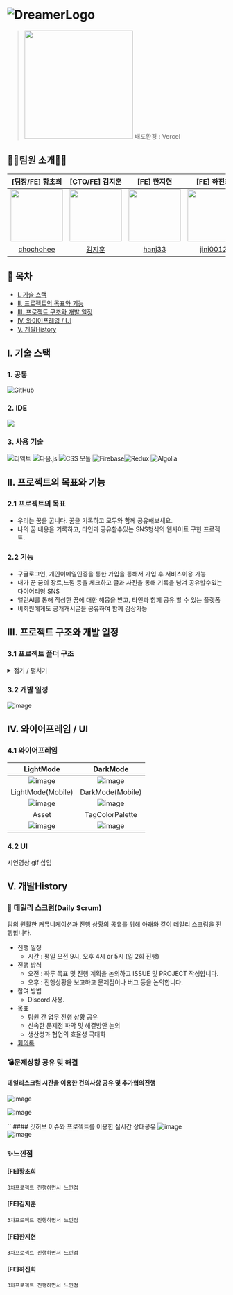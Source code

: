 
# ![DreamerLogo](https://github.com/user-attachments/assets/96c445fd-727c-4a60-a93f-ca1bc00b6178)

>  [<img src = "https://github.com/user-attachments/assets/c26addd5-86c6-4bcb-8633-d2cdeb9a2ba4" width= "250px"/>](https://dreamer.today)
>  배포환경 : Vercel


 ##  👩‍💻팀원 소개👨‍💻
|[팀장/FE] 황초희|[CTO/FE] 김지훈|[FE] 한지현|[FE] 하진희|
|:---:|:---:|:---:|:---:|
|<img  src = "https://github.com/user-attachments/assets/e3bd02b4-6603-4793-aae1-d36b41880a5e"  width="120px"  height="120px"  />|<img  src = "https://github.com/user-attachments/assets/4cd763d9-43c9-46e5-8f0d-c30a02f53c79"  width="120px"  height="120px"  />|<img  src = "https://github.com/user-attachments/assets/4b0c408f-ba1b-418b-b2e4-1c3eb1f1a1f7"  width="120px"  height="120px"  />|<img  src = "https://github.com/user-attachments/assets/8cacdbbb-aee4-43cf-9c3c-cb905e557f33"  width="120px"  height="120px"  />|
|[chochohee](https://github.com/chochohee)|[김지훈](https://github.com/jihun-io)|[hanj33](https://github.com/hanj33)|[jini0012](https://github.com/jini0012)|

## 📑 목차

- [Ⅰ. 기술 스택](#%E2%85%B0-%EA%B8%B0%EC%88%A0-%EC%8A%A4%ED%83%9D)
- [Ⅱ. 프로젝트의 목표와 기능](#%E2%85%B2-%ED%94%84%EB%A1%9C%EC%A0%9D%ED%8A%B8%EC%9D%98-%EB%AA%A9%ED%91%9C%EC%99%80-%EA%B8%B0%EB%8A%A5)
- [Ⅲ. 프로젝트 구조와 개발 일정](#%E2%85%B4-%ED%94%84%EB%A1%9C%EC%A0%9D%ED%8A%B8-%EA%B5%AC%EC%A1%B0%EC%99%80-%EA%B0%9C%EB%B0%9C-%EC%9D%BC%EC%A0%95)
- [Ⅳ. 와이어프레임 / UI](#%E2%85%B5-%EC%99%80%EC%9D%B4%EC%96%B4%ED%94%84%EB%A0%88%EC%9E%84--ui)
- [Ⅴ. 개발History](#%E2%85%B6-%EA%B0%9C%EB%B0%9C%ED%95%98%EB%A9%B0-%EB%8A%90%EB%82%80%EC%A0%90)


##  Ⅰ. 기술 스택
### 1. 공통
![GitHub](https://img.shields.io/badge/GitHub-181717?style=for-the-badge&logo=GitHub&logoColor=white)
### 2. IDE
![](https://img.shields.io/badge/Visual%20Studio%20Code-007ACC?style=flat-square&logo=Visual%20Studio%20Code&logoColor=white)
### 3. 사용 기술
![리액트]( https://img.shields.io/badge/React-61DAFB?style=for-the-badge&logo=React&logoColor=black ) ![다음.js]( https://img.shields.io/badge/Next.js-000000?style=for-the-badge&logo=Nextdotjs&logoColor=white ) ![CSS 모듈]( https://img.shields.io/badge/CSS%20Modules-000000?style=for-the-badge&logo=CSSModules&logoColor=white ) ![Firebase](https://img.shields.io/badge/Firebase-DD2C00?style=for-the-badge&logo=Firebase&logoColor=white)![Redux](https://img.shields.io/badge/Redux-764ABC?style=for-the-badge&logo=Redux&logoColor=white)
![Algolia](https://img.shields.io/badge/Algolia-003DFF?style=for-the-badge&logo=Algolia&logoColor=white)

## Ⅱ. 프로젝트의 목표와 기능

###  2.1 프로젝트의 목표
- 우리는 꿈을 꿉니다. 꿈을 기록하고 모두와 함께 공유해보세요.
- 나의 꿈 내용을 기록하고, 타인과 공유할수있는 SNS형식의 웹사이트 구현 프로젝트.


###  2.2 기능
- 구글로그인, 개인이메일인증을 통한 가입을 통해서 가입 후 서비스이용 가능
- 내가 꾼 꿈의 장르,느낌 등을 체크하고 글과 사진을 통해 기록을 남겨 공유할수있는 다이어리형 SNS
- 앨런AI를 통해 작성한 꿈에 대한 해몽을 받고, 타인과 함께 공유 할 수 있는 플랫폼
- 비회원에게도 공개개시글을 공유하여 함께 감상가능

## Ⅲ. 프로젝트 구조와 개발 일정
### 3.1 프로젝트 폴더 구조
<details>
<summary>접기 / 펼치기 </summary>  

📦Dreamer  
 ┣ 📂public  
 ┃ ┣ 📂fonts  
 ┃ ┃ ┣ 📂NanumBarunPenB  
 ┃ ┃ ┗ 📂NanumBarunPenR  
 ┃ ┣ 📂images  
 ┃ ┗ 📂metadata  
 ┣ 📂src  
 ┃ ┣ 📂app  
 ┃ ┃ ┣ 📂account  
 ┃ ┃ ┃ ┣ 📂modify-email  
 ┃ ┃ ┃ ┃ ┣ 📜ModifyEmail.module.css  
 ┃ ┃ ┃ ┃ ┗ 📜page.js  
 ┃ ┃ ┃ ┣ 📂modify-password  
 ┃ ┃ ┃ ┃ ┣ 📜ModifyPassword.module.css  
 ┃ ┃ ┃ ┃ ┗ 📜page.js  
 ┃ ┃ ┃ ┣ 📜Account.module.css  
 ┃ ┃ ┃ ┗ 📜page.js  
 ┃ ┃ ┣ 📂alarm  
 ┃ ┃ ┃ ┣ 📜page.js  
 ┃ ┃ ┃ ┗ 📜page.module.css  
 ┃ ┃ ┣ 📂api  
 ┃ ┃ ┃ ┣ 📂account  
 ┃ ┃ ┃ ┃ ┣ 📂avatar  
 ┃ ┃ ┃ ┃ ┃ ┣ 📂[userId]  
 ┃ ┃ ┃ ┃ ┃ ┃ ┗ 📜route.js  
 ┃ ┃ ┃ ┃ ┃ ┗ 📜route.js  
 ┃ ┃ ┃ ┃ ┣ 📂follow  
 ┃ ┃ ┃ ┃ ┃ ┗ 📂[userId]  
 ┃ ┃ ┃ ┃ ┃ ┃ ┗ 📜route.js  
 ┃ ┃ ┃ ┃ ┣ 📂followers  
 ┃ ┃ ┃ ┃ ┃ ┗ 📂[userId]  
 ┃ ┃ ┃ ┃ ┃ ┃ ┗ 📜route.js  
 ┃ ┃ ┃ ┃ ┣ 📂modify  
 ┃ ┃ ┃ ┃ ┃ ┗ 📜route.js  
 ┃ ┃ ┃ ┃ ┗ 📂theme  
 ┃ ┃ ┃ ┃ ┃ ┗ 📜route.js  
 ┃ ┃ ┃ ┣ 📂auth  
 ┃ ┃ ┃ ┃ ┣ 📂check-email  
 ┃ ┃ ┃ ┃ ┃ ┗ 📜route.js  
 ┃ ┃ ┃ ┃ ┣ 📂check-email-verification  
 ┃ ┃ ┃ ┃ ┃ ┗ 📜route.js  
 ┃ ┃ ┃ ┃ ┣ 📂login  
 ┃ ┃ ┃ ┃ ┃ ┗ 📜route.js  
 ┃ ┃ ┃ ┃ ┣ 📂logout  
 ┃ ┃ ┃ ┃ ┃ ┗ 📜route.js  
 ┃ ┃ ┃ ┃ ┣ 📂send-email-verification  
 ┃ ┃ ┃ ┃ ┃ ┗ 📜route.js  
 ┃ ┃ ┃ ┃ ┣ 📂update-email  
 ┃ ┃ ┃ ┃ ┃ ┗ 📜route.js  
 ┃ ┃ ┃ ┃ ┣ 📂verify  
 ┃ ┃ ┃ ┃ ┃ ┗ 📜route.js  
 ┃ ┃ ┃ ┃ ┣ 📂verify-email  
 ┃ ┃ ┃ ┃ ┃ ┗ 📜route.js  
 ┃ ┃ ┃ ┃ ┗ 📂withdraw  
 ┃ ┃ ┃ ┃ ┃ ┗ 📜route.js  
 ┃ ┃ ┃ ┣ 📂comment  
 ┃ ┃ ┃ ┃ ┣ 📂create  
 ┃ ┃ ┃ ┃ ┃ ┗ 📂[postId]  
 ┃ ┃ ┃ ┃ ┃ ┃ ┗ 📜route.js  
 ┃ ┃ ┃ ┃ ┣ 📂delete  
 ┃ ┃ ┃ ┃ ┃ ┗ 📂[postId]  
 ┃ ┃ ┃ ┃ ┃ ┃ ┗ 📜route.js  
 ┃ ┃ ┃ ┃ ┗ 📂read  
 ┃ ┃ ┃ ┃ ┃ ┗ 📂[postId]  
 ┃ ┃ ┃ ┃ ┃ ┃ ┗ 📜route.js  
 ┃ ┃ ┃ ┣ 📂join  
 ┃ ┃ ┃ ┃ ┣ 📂check-userid  
 ┃ ┃ ┃ ┃ ┃ ┗ 📜route.js  
 ┃ ┃ ┃ ┃ ┗ 📜route.js  
 ┃ ┃ ┃ ┣ 📂post  
 ┃ ┃ ┃ ┃ ┣ 📂create  
 ┃ ┃ ┃ ┃ ┃ ┗ 📜route.js  
 ┃ ┃ ┃ ┃ ┣ 📂delete  
 ┃ ┃ ┃ ┃ ┃ ┗ 📂[postId]  
 ┃ ┃ ┃ ┃ ┃ ┃ ┗ 📜route.js  
 ┃ ┃ ┃ ┃ ┣ 📂feeds  
 ┃ ┃ ┃ ┃ ┃ ┗ 📜route.js  
 ┃ ┃ ┃ ┃ ┣ 📂private  
 ┃ ┃ ┃ ┃ ┃ ┗ 📂[postId]  
 ┃ ┃ ┃ ┃ ┃ ┃ ┗ 📜route.js  
 ┃ ┃ ┃ ┃ ┣ 📂read  
 ┃ ┃ ┃ ┃ ┃ ┗ 📂[userId]  
 ┃ ┃ ┃ ┃ ┃ ┃ ┗ 📜route.js  
 ┃ ┃ ┃ ┃ ┣ 📂search  
 ┃ ┃ ┃ ┃ ┃ ┣ 📂[postId]  
 ┃ ┃ ┃ ┃ ┃ ┃ ┗ 📜route.js  
 ┃ ┃ ┃ ┃ ┃ ┗ 📜route.js  
 ┃ ┃ ┃ ┃ ┣ 📂spark  
 ┃ ┃ ┃ ┃ ┃ ┗ 📂[postId]  
 ┃ ┃ ┃ ┃ ┃ ┃ ┗ 📜route.js  
 ┃ ┃ ┃ ┃ ┗ 📂update  
 ┃ ┃ ┃ ┃ ┃ ┗ 📂[postId]  
 ┃ ┃ ┃ ┃ ┃ ┃ ┗ 📜route.js  
 ┃ ┃ ┃ ┣ 📂recommends  
 ┃ ┃ ┃ ┃ ┗ 📜route.js  
 ┃ ┃ ┃ ┣ 📂today  
 ┃ ┃ ┃ ┃ ┗ 📜route.js  
 ┃ ┃ ┃ ┗ 📂tomong  
 ┃ ┃ ┃ ┃ ┣ 📂read  
 ┃ ┃ ┃ ┃ ┃ ┗ 📂[postId]  
 ┃ ┃ ┃ ┃ ┃ ┃ ┗ 📜route.js  
 ┃ ┃ ┃ ┃ ┣ 📂set  
 ┃ ┃ ┃ ┃ ┃ ┗ 📂[postId]  
 ┃ ┃ ┃ ┃ ┃ ┃ ┗ 📜route.js  
 ┃ ┃ ┃ ┃ ┣ 📂streaming-token  
 ┃ ┃ ┃ ┃ ┃ ┗ 📜route.js  
 ┃ ┃ ┃ ┃ ┗ 📜route.js  
 ┃ ┃ ┣ 📂debug  
 ┃ ┃ ┃ ┣ 📂posting  
 ┃ ┃ ┃ ┃ ┣ 📂[postId]  
 ┃ ┃ ┃ ┃ ┃ ┗ 📜page.js  
 ┃ ┃ ┃ ┃ ┣ 📜page.js  
 ┃ ┃ ┃ ┃ ┗ 📜page.module.css  
 ┃ ┃ ┃ ┣ 📂posts  
 ┃ ┃ ┃ ┃ ┣ 📂[userId]  
 ┃ ┃ ┃ ┃ ┃ ┣ 📜page.js  
 ┃ ┃ ┃ ┃ ┃ ┗ 📜page.module.css  
 ┃ ┃ ┃ ┃ ┣ 📜page.js  
 ┃ ┃ ┃ ┃ ┗ 📜page.module.css  
 ┃ ┃ ┃ ┗ 📂user-modify  
 ┃ ┃ ┃ ┃ ┣ 📜page.js  
 ┃ ┃ ┃ ┃ ┗ 📜page.module.css  
 ┃ ┃ ┣ 📂join  
 ┃ ┃ ┃ ┣ 📂verify-email  
 ┃ ┃ ┃ ┃ ┣ 📜page.js  
 ┃ ┃ ┃ ┃ ┗ 📜page.module.css  
 ┃ ┃ ┃ ┣ 📜page.js  
 ┃ ┃ ┃ ┗ 📜page.module.css  
 ┃ ┃ ┣ 📂logout  
 ┃ ┃ ┃ ┗ 📜page.js  
 ┃ ┃ ┣ 📂post  
 ┃ ┃ ┃ ┗ 📂[postId]  
 ┃ ┃ ┃ ┃ ┣ 📜page.js  
 ┃ ┃ ┃ ┃ ┗ 📜page.module.css  
 ┃ ┃ ┣ 📂privacy  
 ┃ ┃ ┃ ┣ 📜page.js  
 ┃ ┃ ┃ ┗ 📜page.module.css  
 ┃ ┃ ┣ 📂search  
 ┃ ┃ ┃ ┗ 📜page.js  
 ┃ ┃ ┣ 📂signup  
 ┃ ┃ ┃ ┣ 📜page.js  
 ┃ ┃ ┃ ┗ 📜page.module.css  
 ┃ ┃ ┣ 📂terms  
 ┃ ┃ ┃ ┗ 📜page.js  
 ┃ ┃ ┣ 📂tomong  
 ┃ ┃ ┃ ┗ 📜page.js  
 ┃ ┃ ┣ 📂users  
 ┃ ┃ ┃ ┗ 📂[id]  
 ┃ ┃ ┃ ┃ ┗ 📜page.js  
 ┃ ┃ ┣ 📜globals.css  
 ┃ ┃ ┣ 📜layout.js  
 ┃ ┃ ┣ 📜not-found.js  
 ┃ ┃ ┣ 📜page.js  
 ┃ ┃ ┣ 📜page.module.css  
 ┃ ┃ ┗ 📜reset.css  
 ┃ ┣ 📂components  
 ┃ ┃ ┣ 📂auth  
 ┃ ┃ ┃ ┗ 📜AuthStateHandler.jsx  
 ┃ ┃ ┣ 📂debug  
 ┃ ┃ ┃ ┣ 📜Comments.jsx  
 ┃ ┃ ┃ ┗ 📜Comments.module.css  
 ┃ ┃ ┣ 📂dropDown  
 ┃ ┃ ┃ ┣ 📜DropDown.jsx  
 ┃ ┃ ┃ ┗ 📜DropDown.module.css  
 ┃ ┃ ┣ 📂error404  
 ┃ ┃ ┃ ┣ 📜Error404.jsx  
 ┃ ┃ ┃ ┗ 📜Error404.module.css  
 ┃ ┃ ┣ 📂footer  
 ┃ ┃ ┃ ┣ 📜Footer.jsx  
 ┃ ┃ ┃ ┣ 📜Footer.module.css  
 ┃ ┃ ┃ ┗ 📜Recommends.jsx  
 ┃ ┃ ┣ 📂header  
 ┃ ┃ ┃ ┣ 📜Header.jsx  
 ┃ ┃ ┃ ┣ 📜HeaderModal.jsx  
 ┃ ┃ ┃ ┣ 📜HeaderModal.module.css  
 ┃ ┃ ┃ ┣ 📜NarrowHeader.jsx  
 ┃ ┃ ┃ ┣ 📜NarrowHeader.module.css  
 ┃ ┃ ┃ ┣ 📜WideHeader.jsx  
 ┃ ┃ ┃ ┗ 📜WideHeader.module.css  
 ┃ ┃ ┣ 📂login  
 ┃ ┃ ┃ ┣ 📜EmailSignup.jsx  
 ┃ ┃ ┃ ┣ 📜EmailSignup.module.css  
 ┃ ┃ ┃ ┣ 📜SocialLogin.jsx  
 ┃ ┃ ┃ ┗ 📜SocialLogin.module.css  
 ┃ ┃ ┣ 📂main  
 ┃ ┃ ┃ ┣ 📜MainList.jsx  
 ┃ ┃ ┃ ┣ 📜MainList.module.css  
 ┃ ┃ ┃ ┗ 📜Post.jsx  
 ┃ ┃ ┣ 📂modal  
 ┃ ┃ ┃ ┣ 📜CommentArticles.jsx  
 ┃ ┃ ┃ ┣ 📜CommentArticles.module.css  
 ┃ ┃ ┃ ┣ 📜PostModal.jsx  
 ┃ ┃ ┃ ┗ 📜PostModal.module.css  
 ┃ ┃ ┣ 📂post  
 ┃ ┃ ┃ ┣ 📜Post.jsx  
 ┃ ┃ ┃ ┗ 📜PostContent.jsx  
 ┃ ┃ ┣ 📂profile  
 ┃ ┃ ┃ ┣ 📜PostList.jsx  
 ┃ ┃ ┃ ┣ 📜Profile.jsx  
 ┃ ┃ ┃ ┣ 📜Profile.module.css  
 ┃ ┃ ┃ ┣ 📜ProfileEdit.jsx  
 ┃ ┃ ┃ ┗ 📜ProfileInfo.jsx  
 ┃ ┃ ┣ 📂signup  
 ┃ ┃ ┃ ┣ 📜BasicInfoForm.jsx  
 ┃ ┃ ┃ ┣ 📜BasicInfoForm.module.css  
 ┃ ┃ ┃ ┣ 📜ProfileForm.jsx  
 ┃ ┃ ┃ ┣ 📜ProfileForm.module.css  
 ┃ ┃ ┃ ┣ 📜SignupHeader.jsx  
 ┃ ┃ ┃ ┗ 📜SignupHeader.module.css  
 ┃ ┃ ┣ 📂theme  
 ┃ ┃ ┃ ┗ 📜ThemeHandler.jsx  
 ┃ ┃ ┣ 📂tomong  
 ┃ ┃ ┃ ┣ 📜Result.module.css  
 ┃ ┃ ┃ ┣ 📜Tomong.jsx  
 ┃ ┃ ┃ ┣ 📜Tomong.module.css  
 ┃ ┃ ┃ ┗ 📜TomongListItem.jsx  
 ┃ ┃ ┣ 📂write  
 ┃ ┃ ┃ ┣ 📜HashtagModal.jsx  
 ┃ ┃ ┃ ┣ 📜HashtagModal.module.css  
 ┃ ┃ ┃ ┣ 📜MoodModal.jsx  
 ┃ ┃ ┃ ┣ 📜MoodModal.module.css  
 ┃ ┃ ┃ ┣ 📜StopModal.jsx  
 ┃ ┃ ┃ ┣ 📜StopModal.module.css  
 ┃ ┃ ┃ ┣ 📜Uploading.jsx  
 ┃ ┃ ┃ ┣ 📜Uploading.module.css  
 ┃ ┃ ┃ ┣ 📜WritePost.jsx  
 ┃ ┃ ┃ ┗ 📜WritePost.module.css  
 ┃ ┃ ┣ 📜Controls.jsx  
 ┃ ┃ ┣ 📜Controls.module.css  
 ┃ ┃ ┣ 📜Loading.jsx  
 ┃ ┃ ┣ 📜Loading.module.css  
 ┃ ┃ ┣ 📜NavProvider.js  
 ┃ ┃ ┣ 📜NavProvider.module.css  
 ┃ ┃ ┗ 📜Providers.jsx  
 ┃ ┣ 📂hooks  
 ┃ ┃ ┣ 📂signup  
 ┃ ┃ ┃ ┣ 📜useSignupForm.js  
 ┃ ┃ ┃ ┗ 📜useSignupSubmit.js  
 ┃ ┃ ┗ 📂styling  
 ┃ ┃ ┃ ┣ 📜useMediaQuery.js  
 ┃ ┃ ┃ ┗ 📜useTheme.js  
 ┃ ┣ 📂lib  
 ┃ ┃ ┣ 📂api  
 ┃ ┃ ┃ ┣ 📜auth.js  
 ┃ ┃ ┃ ┣ 📜avatar.js  
 ┃ ┃ ┃ ┗ 📜tokenManager.js  
 ┃ ┃ ┣ 📜algolia.js  
 ┃ ┃ ┣ 📜firebase.js  
 ┃ ┃ ┗ 📜firebaseAdmin.js  
 ┃ ┣ 📂store  
 ┃ ┃ ┣ 📜activeStateSlice.js  
 ┃ ┃ ┣ 📜authSlice.js  
 ┃ ┃ ┣ 📜modalSlice.js  
 ┃ ┃ ┗ 📜store.js  
 ┃ ┗ 📂utils  
 ┃ ┃ ┣ 📂auth  
 ┃ ┃ ┃ ┣ 📜checkUser.js  
 ┃ ┃ ┃ ┣ 📜tokenUtils.js  
 ┃ ┃ ┃ ┣ 📜updateEmail.js  
 ┃ ┃ ┃ ┗ 📜verifyPassword.js  
 ┃ ┃ ┣ 📜calculateModalPosition.js  
 ┃ ┃ ┣ 📜constants.js  
 ┃ ┃ ┣ 📜isMyPost.js  
 ┃ ┃ ┣ 📜markdownToHtml.js  
 ┃ ┃ ┣ 📜metadata.js  
 ┃ ┃ ┣ 📜outsideClickModalClose.js  
 ┃ ┃ ┣ 📜postTime.js  
 ┃ ┃ ┣ 📜themeScript.js  
 ┃ ┃ ┗ 📜validation.js  
 ┣ 📜.eslintrc.json  
 ┣ 📜.gitignore  
 ┣ 📜.prettierrc  
 ┣ 📜build.sh  
 ┣ 📜jsconfig.json  
 ┣ 📜next.config.mjs  
 ┣ 📜package-lock.json  
 ┣ 📜package.json  
 ┗ 📜README.md
 
</details>




### 3.2 개발 일정
![image](https://github.com/user-attachments/assets/570dcd10-f256-4828-84d4-a79e75005c93)

## Ⅳ. 와이어프레임 / UI
### 4.1 와이어프레임

|LightMode|DarkMode|
|:---:|:---:|
|![image](https://github.com/user-attachments/assets/a4623c99-d5e3-47a8-912f-98d29bbf5776)|![image](https://github.com/user-attachments/assets/d2e3f136-0862-4492-95a2-0601dcb3a5b3)|
|LightMode(Mobile)|DarkMode(Mobile)|
|![image](https://github.com/user-attachments/assets/b5f25b69-16eb-495c-bc1a-76d1aaf539d3)|![image](https://github.com/user-attachments/assets/5d92b146-10aa-4210-95ba-38201563eb68)|
|Asset|TagColorPalette|
|![image](https://github.com/user-attachments/assets/586807ae-9004-4ad4-b443-96d9751c269d)|![image](https://github.com/user-attachments/assets/f3a2d83f-0ae9-417d-85a3-a0cb8cde09aa)|

### 4.2 UI
시연영상 gif 삽입

## Ⅴ. 개발History
### 📅 데일리 스크럼(Daily Scrum)
팀의 원활한 커뮤니케이션과 진행 상황의 공유를 위해 아래와 같이 데일리 스크럼을 진행합니다.
- 진행 일정
	- 시간 : 평일 오전 9시, 오후 4시 or 5시 (일 2회 진행)
- 진행 방식
	- 오전 : 하루 목표 및 진행 계획을 논의하고 ISSUE 및 PROJECT 작성합니다.
	- 오후 : 진행상황을 보고하고 문제점이나 버그 등을 논의합니다.
- 참여 방법
	- Discord 사용.
- 목표
	- 팀원 간 업무 진행 상황 공유
	- 신속한 문제점 파악 및 해결방안 논의
	- 생산성과 협업의 효율성 극대화
- [회의록](https://docs.google.com/spreadsheets/d/1g7FxrfT_1m8kESLA2BRrnAQPoZ6RvkaNFjj1dblro_o/edit?gid=0#gid=0)  

### 💣문제상황 공유 및 해결
#### 데일리스크럼 시간을 이용한 건의사항 공유 및 추가협의진행
![image](https://github.com/user-attachments/assets/67ba384b-e6fb-4924-908c-96caa1452dd0)

![image](https://github.com/user-attachments/assets/6646ae06-098a-4f8d-98d9-9ea2118dde17)

`` #### 깃허브 이슈와 프로젝트를 이용한 실시간 상태공유
![image](https://github.com/user-attachments/assets/dd5de133-ab3d-43cb-b88e-1ae1b73337c8)   
![image](https://github.com/user-attachments/assets/5c0674b3-fa35-4dc8-bd05-62c3f979b885)

### ✨느낀점
#### [FE]황초희
``` 3차프로젝트 진행하면서 느낀점 ```

#### [FE]김지훈
``` 3차프로젝트 진행하면서 느낀점 ```

#### [FE]한지현
``` 3차프로젝트 진행하면서 느낀점 ```

#### [FE]하진희
``` 3차프로젝트 진행하면서 느낀점 ```
